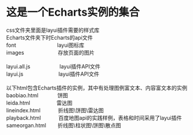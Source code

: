 # 这是一个Echarts实例的集合
<div><div>css文件夹里面是layui插件需要的样式库</div><div>Echarts文件夹下时Echarts的api文件</div><div>font&nbsp; &nbsp; &nbsp; &nbsp; &nbsp; &nbsp; &nbsp; &nbsp; &nbsp; &nbsp; &nbsp; &nbsp; &nbsp; &nbsp; layui图标库</div><div>images&nbsp; &nbsp; &nbsp; &nbsp; &nbsp; &nbsp; &nbsp; &nbsp; &nbsp; &nbsp; &nbsp; &nbsp;存放页面的图片</div><div><br></div><div>layui.all.js&nbsp; &nbsp; &nbsp; &nbsp; &nbsp; &nbsp; &nbsp; &nbsp; &nbsp; &nbsp; layui插件API文件</div><div>layui.js&nbsp; &nbsp; &nbsp; &nbsp; &nbsp; &nbsp; &nbsp; &nbsp; &nbsp; &nbsp; &nbsp; &nbsp; layui插件API文件&nbsp;</div><div><br></div><div>以下html包含Echarts插件的实例，其中有处理图例富文本、内容富文本的实例</div><div>baobiao.html&nbsp; &nbsp; &nbsp; &nbsp; &nbsp; &nbsp; &nbsp;饼图</div><div>leida.html&nbsp; &nbsp; &nbsp; &nbsp; &nbsp; &nbsp; &nbsp; &nbsp; &nbsp; 雷达图</div><div>lineindex.html&nbsp; &nbsp; &nbsp; &nbsp; &nbsp; &nbsp; 折线图\饼图\雷达图</div><div>playback.html&nbsp; &nbsp; &nbsp; &nbsp; &nbsp; &nbsp; 百度地图api的实践样例，表格和时间采用了layui插件</div><div>sameorgan.html&nbsp; &nbsp; &nbsp; &nbsp; 折线图\柱状图\饼图\散点图</div></div>
